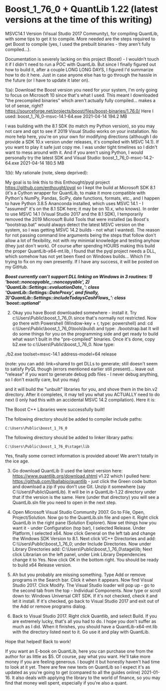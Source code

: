 # Boost_1_76_0 + QuantLib 1.22 (latest versions at the time of this writing)
MSVC14.1 Version (Visual Studio 2017 Community), for compiling QuantLib, with some tips to get it to compile.  More needed are the steps required to get Boost to compile (yes, I used the prebuilt binaries - they aren't fully compiled...).

Documentation is severely lacking on this project (Boost) - I wouldn't touch it if I didn't need to run a POC with QuantLib.  But since I finally figured out how to build it, after a couple LONG LONG DAYS, I figured I'd summarize how to do it here.  Just in case anyone else has to go through the hassle in the future (or I have to update it later on).

1(a): Download the Boost version you need for your system, I'm only going to focus on Microsoft 10 since that's what I used.  This meant I downloaded "the precompiled binaries" which aren't actually fully compiled... makes a lot of sense, right?  
https://sourceforge.net/projects/boost/files/boost-binaries/1.76.0/
Here I used:
boost_1_76_0-msvc-14.1-64.exe	2021-04-14	194.2 MB

I was building with the 8.1 SDK (to match my Python version), so you may not care and opt to see if 2019 Visual Studio works on your installation.  No more help here, you're on your own for modifying directions (although I do provide a SDK 10.x version under releases, it's compiled with MSVC 14.1).  If you want to play it safe just copy me.  I was under tight timelines so I didn't want to mess around with it.  And if you aren't using Python, I would personally try the latest SDK and Visual Studio:
boost_1_76_0-msvc-14.2-64.exe	2021-04-14	180.5 MB

1(b): My rationale (note, sleep deprived):

My goal is to link this to this Enthought/pyql project https://github.com/enthought/pyql so I kept the build at Microsoft SDK 8.1 (it's a Cython wrapper for QuantLib, to make it more compatible with Python's NumPy, Pandas, SciPy, date functions, formats, etc., and I happen to have Python 3.8.5 Ananconda installed, which uses MSVC 14.1 - I "assumed" it's on the 8.1 SDK here; it may be on 10.x, who knows).  In order to use MSVC 14.1 (Visual Studio 2017 and the 8.1 SDK), I temporarily removed the 2019 Microsoft Build Tools that were installed (as Boost's "bootstrap.bat" would always detect the latest MSVC version on the system, so I was getting MSVC 14.2 builds - not what I wanted).  The reason for not passing command line arguments being the steps that follow don't allow a lot of flexibility, not with my minimial knowledge and testing anyhow (they just don't work).  Of course after spending HOURS making this build the proper QuantLib-x64-mt.lib, I found that the pyql project needs a DLL, which somehow has not yet been fixed on Windows builds... Which I'm trying to fix on my own presently.  If I have any success, it will be posted on my GitHub.  

***Boost currently can't support DLL linking on Windows in 3 routines: 1) 'boost::noncopyable_::noncopyable', 2) 'QuantLib::Settings::evaluationDate_': class 'QuantLib::Settings::DateProxy', and finally, 3)'QuantLib::Settings::includeTodaysCashFlows_': class 'boost::optional<bool>'***

2) Okay you have Boost downloaded somewhere - install it.  Try c:\Users\Public\boost_1_76_0\ since that's normally not restricted.  Now go there with Powershell (Window-key + r, type: powershell) and: cd c:\Users\Public\boost_1_76_0\tools\build\ and type: ./bootstrap.bat 
It will do some things for you on the programming side and get ready to build what wasn't built in the "pre-compiled" binaries.  Once it's done, copy b2.exe to c:\Users\Public\boost_1_76_0\.  Now type: 
    
./b2.exe toolset=msvc-14.1 address-model=64 release 

(note: you can add: link=shared to get DLLs to generate; still doesn't seem to satisfy PyQL though (errors mentioned earlier still present)... leave out "release" if you want to generate debug pdb files - I never debug anything, so I don't exactly care, but you may)
    
and it will build the "unbuilt" libraries for you, and shove them in the bin.v2 directory.  After it completes, it may tell you what you ACTUALLY need to do next (I only had this with an accidental MSVC 14.2 compilation).  Here it is:

The Boost C++ Libraries were successfully built!

The following directory should be added to compiler include paths:

    C:\Users\Public\boost_1_76_0

The following directory should be added to linker library paths:

    C:\Users\Public\boost_1_76_0\stage\lib

Yes, finally some correct information is provided above!  We aren't totally in the ice age.

3) Go download QuantLib (I used the latest version here: https://www.quantlib.org/download.shtml v1.22 which I pulled here: https://github.com/lballabio/quantlib - just click the Green code button and download a zip if you don't use Git.  Unzip it somewhere (say C:\Users\Public\QuantLib\).  It will be in a QuantLib-1.22 directory under that if the version is the same.  Here (under that directory) you will see a QuantLib.sln file you need to open in the next step.

4) Open Microsoft Visual Studio Community 2007.  Go to File, Open, Project/Solution.  Now go to the QuantLib.sln file and open it.  Right click QuantLib in the right pane (Solution Explorer).  Now set things how you want it - under Configuration (top bar), I selected Release.  Under Platform, I selected x64.  Now click General on the left tab and change the Windows SDK Version to 8.1.  Next click VC++ Directories and add: C:\Users\Public\boost_1_76_0; under Include Directories.  Now under Library Directories add: C:\Users\Public\boost_1_76_0\stage\lib;  Next click Librarian on the left panel, under Link Library Dependencies change it to Yes.  Now click OK in the bottom right.  You should be ready to build x64 Release version.

5) Ah but you probably are missing something.  Type Add or remove programs in the Search bar.  Click it when it appears.  Now find Visual Studio 2017.  Click Modify.  The Visual Studio loader will pop up - go to the second tab from the top - Individual Components.  Now type or scroll down to: Windows Universal CRT SDK.  If it's not checked, check it and let it install.  If it's checked, go back to Visual Studio 2017 and exit out of the Add or remove programs dialog.

6) Back to Visual Studio 2017.  Right click Quantlib, and select Build.  If you are extremely lucky, that's all you had to do.  I hope you don't suffer as much as I did.  When it finishes, you should have a QuantLib-x64-mt.lib with the directory listed next to it.  Go use it and play with QuantLib.

Hope that helped!  Back to work!

If you want an E-book on QuantLib, here you can purchase one from the author for as little as $5.  Of course, pay what you want.  He'll take more money if you are feeling generous.  I bought it but honestly haven't had time to look at it yet.  There are few new texts on QuantLib so I expect it's as updated as you're going to get (compared to all the guides online) 2021-01-16.  It also deals with applying the library to the world of finance, so you may find that money well spent, especially if you're also a quant.
